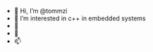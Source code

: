 - 👋 Hi, I’m @tommzi
- 👀 I’m interested in c++ in embedded systems
- 🌱 
- 💞️
- 📫 

<!---
tommzi/tommzi is a ✨ special ✨ repository because its `README.md` (this file) appears on your GitHub profile.
You can click the Preview link to take a look at your changes.
--->
